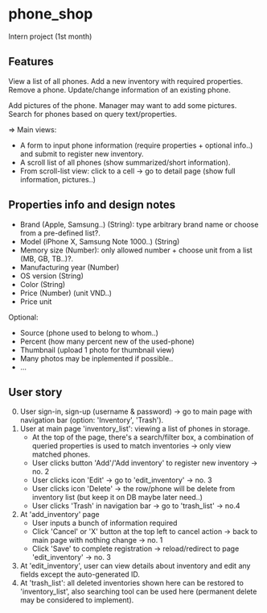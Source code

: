 # phone_shop
Intern project (1st month)

## Features
View a list of all phones.
Add a new inventory with required properties.
Remove a phone.
Update/change information of an existing phone.

Add pictures of the phone. Manager may want to add some pictures.
Search for phones based on query text/properties.

=> Main views:
- A form to input phone information (require properties + optional info..) and submit to register new inventory.
- A scroll list of all phones (show summarized/short information).
- From scroll-list view: click to a cell -> go to detail page (show full information, pictures..)

## Properties info and design notes
- Brand (Apple, Samsung..) (String): type arbitrary brand name or choose from a pre-defined list?.
- Model (iPhone X, Samsung Note 1000..) (String)
- Memory size (Number): only allowed number + choose unit from a list (MB, GB, TB..)?.
- Manufacturing year (Number)
- OS version (String)
- Color (String)
- Price (Number) (unit VND..)
- Price unit

Optional:
- Source (phone used to belong to whom..)
- Percent (how many percent new of the used-phone)
- Thumbnail (upload 1 photo for thumbnail view)
- Many photos may be inplemented if possible..
- ...

## User story
0. User sign-in, sign-up (username & password) -> go to main page with navigation bar (option: 'Inventory', 'Trash').
1. User at main page 'inventory_list': viewing a list of phones in storage.
    - At the top of the page, there's a search/filter box, a combination of queried properties is used to match inventories -> only view matched phones.
    - User clicks button 'Add'/'Add inventory' to register new inventory -> no. 2
    - User clicks icon 'Edit' -> go to 'edit_inventory' -> no. 3
    - User clicks icon 'Delete' -> the row/phone will be delete from inventory list (but keep it on DB maybe later need..)
    - User clicks 'Trash' in navigation bar -> go to 'trash_list' -> no.4
2. At 'add_inventory' page
    - User inputs a bunch of information required
    - Click 'Cancel' or 'X' button at the top left to cancel action -> back to main page with nothing change -> no. 1
    - Click 'Save' to complete registration -> reload/redirect to page 'edit_inventory' -> no. 3
3. At 'edit_inventory', user can view details about inventory and edit any fields except the auto-generated ID.
4. At 'trash_list': all deleted inventories shown here can be restored to 'inventory_list', also searching tool can be used here (permanent delete may be considered to implement).